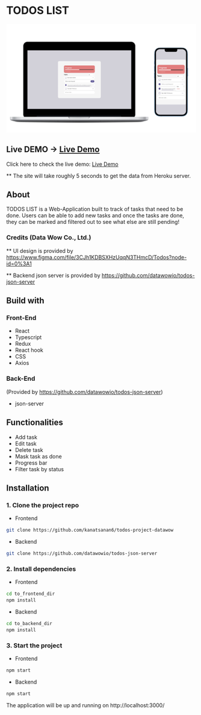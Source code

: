 # TODOS LIST

![Preview](https://github.com/kanatsanan6/todos-project-datawow/blob/main/public/preview.jpg?raw=true)

## Live DEMO -> [Live Demo](https://todos-project-datawow.netlify.app/)

Click here to check the live demo: [Live Demo](https://todos-project-datawow.netlify.app/)

** The site will take roughly 5 seconds to get the data from Heroku server.

## About
TODOS LIST is a Web-Application built to track of tasks that need to be done. Users can be able to add new tasks and once the tasks are done, they can be marked and filtered out to see what else are still pending!

### Credits (Data Wow Co., Ltd.)
** UI design is provided by https://www.figma.com/file/3CJh1KDBSXHzUqqN3THmcD/Todos?node-id=0%3A1

** Backend json server is provided by https://github.com/datawowio/todos-json-server

## Build with
### Front-End
- React
- Typescript
- Redux
- React hook
- CSS
- Axios

### Back-End 
(Provided by https://github.com/datawowio/todos-json-server)
- json-server

## Functionalities
- Add task
- Edit task
- Delete task
- Mask task as done
- Progress bar
- Filter task by status

## Installation

### 1. Clone the project repo
- Frontend
```bash
git clone https://github.com/kanatsanan6/todos-project-datawow
```
- Backend
```bash
git clone https://github.com/datawowio/todos-json-server
```

### 2. Install dependencies
- Frontend
```bash
cd to_frontend_dir
npm install
```
- Backend
```bash
cd to_backend_dir
npm install
```
### 3. Start the project
- Frontend
```bash
npm start
```
- Backend
```bash
npm start
```
The application will be up and running on http://localhost:3000/
